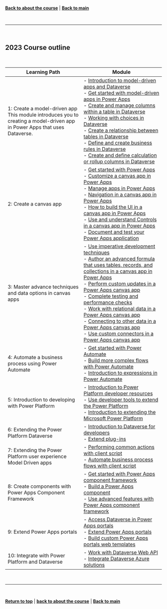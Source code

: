 <a id="top" />

<br/>

[**Back to about the course**](./about-the-course.md) | [**Back to main**](./README.md)

<br/>

---

<br/>

<a id="course-outline" />

## 2023 Course outline

<br/>

| Learning Path | Module |   
| --- | --- | 
| 1: Create a model-driven app<br/>This module introduces you to creating a model-driven app in Power Apps that uses Dataverse.| - [Introduction to model-driven apps and Dataverse](https://learn.microsoft.com/en-us/training/modules/build-first-model-driven-app-dataverse/) <br/> - [Get started with model-driven apps in Power Apps](https://learn.microsoft.com/en-us/training/modules/get-started-with-model-driven-apps-in-powerapps/) <br/> - [Create and manage columns within a table in Dataverse](https://learn.microsoft.com/en-us/training/modules/create-manage-entities/) <br/> - [Working with choices in Dataverse](https://learn.microsoft.com/en-us/training/modules/working-with-option-sets/) <br/> - [Create a relationship between tables in Dataverse](https://learn.microsoft.com/en-us/training/modules/create-relationship-between-cds-entities/) <br/> - [Define and create business rules in Dataverse](https://learn.microsoft.com/en-us/training/modules/define-create-business-rules/) <br/> - [Create and define calculation or rollup columns in Dataverse](https://learn.microsoft.com/en-us/training/modules/create-define-calculation-rollup-fields/) |
| 2: Create a canvas app  | - [Get started with Power Apps](https://learn.microsoft.com/en-us/training/modules/get-started-with-powerapps/) <br/> - [Customize a canvas app in Power Apps](https://learn.microsoft.com/en-us/training/modules/customize-apps-in-powerapps/) <br/> - [Manage apps in Power Apps](https://learn.microsoft.com/en-us/training/modules/manage-apps-in-powerapps/) <br/> - [Navigation in a canvas app in Power Apps](https://learn.microsoft.com/en-us/training/modules/navigation-canvas-app/) <br/> - [How to build the UI in a canvas app in Power Apps](https://learn.microsoft.com/en-us/training/modules/how-to-build-ui-canvas-app/) <br/> - [Use and understand Controls in a canvas app in Power Apps](https://learn.microsoft.com/en-us/training/modules/controls-canvas-apps/) <br/> - [Document and test your Power Apps application](https://learn.microsoft.com/en-us/training/modules/document-test-powerapps-app/) |
| 3: Master advance techniques and data options in canvas apps | - [Use imperative development techniques](https://learn.microsoft.com/en-us/training/modules/use-imperative-dev-techniques-powerapps-canvas-app/) <br/> - [Author an advanced formula that uses tables, records, and collections in a canvas app in Power Apps](https://learn.microsoft.com/en-us/training/modules/author-advanced-formulas-powerapps/) <br/> - [Perform custom updates in a Power Apps canvas app](https://learn.microsoft.com/en-us/training/modules/perform-custom-updates-powerapps-canvas-app/) <br/> - [Complete testing and performance checks](https://learn.microsoft.com/en-us/training/modules/testing-performance-checks-powerapps/) <br/> - [Work with relational data in a Power Apps canvas app](https://learn.microsoft.com/en-us/training/modules/work-with-relational-data-powerapps-canvas-app/) <br/> - [Connecting to other data in a Power Apps canvas app](https://learn.microsoft.com/en-us/training/modules/connect-to-other-data-in-powerapps-canvas-app/) <br/> - [Use custom connectors in a Power Apps canvas app](https://learn.microsoft.com/en-us/training/modules/use-custom-connectors-in-powerapps-canvas-app/) |
| 4: Automate a business process using Power Automate | - [Get started with Power Automate](https://learn.microsoft.com/en-us/training/modules/get-started-flows/) <br/> - [Build more complex flows with Power Automate](https://docs.microsoft.com/en-us/learn/modules/build-more-flows/) <br/> - [Introduction to expressions in Power Automate](https://learn.microsoft.com/en-us/training/modules/introduction-expressions/) |
| 5: Introduction to developing with Power Platform | - [Introduction to Power Platform developer resources](https://learn.microsoft.com/en-us/training/modules/introduction-developing-power-platform/?ns-enrollment-type=Collection&ns-enrollment-id=zwm5c41m26jp0q) <br/> - [Use developer tools to extend the Power Platform](https://learn.microsoft.com/en-us/training/modules/use-developer-tools-extend/?ns-enrollment-type=Collection&ns-enrollment-id=zwm5c41m26jp0q) <br/> - [Introduction to extending the Microsoft Power Platform](https://learn.microsoft.com/en-us/training/modules/introduction-power-platform-extensibility-model/?ns-enrollment-type=Collection&ns-enrollment-id=zwm5c41m26jp0q) |
| 6: Extending the Power Platform Dataverse | - [Introduction to Dataverse for developers](https://learn.microsoft.com/en-us/training/modules/intro-cds-developers-power-platform/) <br> - [Extend plug-ins](https://learn.microsoft.com/en-us/training/modules/plug-ins-extend-power-platform/) |
| 7: Extending the Power Platform user experience Model Driven apps | - [Performing common actions with client script](https://learn.microsoft.com/en-us/training/modules/common-actions-client-script-power-platform/) <br> - [Automate business process flows with client script](https://learn.microsoft.com/en-us/training/modules/automate-business-process-flow-client-script-power-platform/) |
| 8: Create components with Power Apps Component Framework | - [Get started with Power Apps component framework](https://learn.microsoft.com/en-us/training/modules/get-started-component-framework/) <br> - [Build a Power Apps component](https://learn.microsoft.com/en-us/training/modules/build-power-app-component/) <br> - [Use advanced features with Power Apps component framework](https://learn.microsoft.com/en-us/training/modules/component-framework-advanced-topics/) |
| 9: Extend Power Apps portals | - [Access Dataverse in Power Apps portals](https://learn.microsoft.com/en-us/training/modules/portals-access-common-data-service/) <br> - [Extend Power Apps portals](https://learn.microsoft.com/en-us/training/modules/extend-power-app-portals/) <br> - [Build custom Power Apps portals web templates](https://learn.microsoft.com/en-us/training/modules/portal-custom-web/) |
| 10: Integrate with Power Platform and Dataverse | - [Work with Dataverse Web API](https://learn.microsoft.com/en-us/training/modules/common-data-service-web-api/) <br> - [Integrate Dataverse Azure solutions](https://learn.microsoft.com/en-us/training/modules/integrate-common-data-service-azure-solutions/) |

<br/>

---

<br/>

[**Return to top**](#top) | [**back to about the course**](./about-the-course.md) | [**Back to main**](./README.md)
